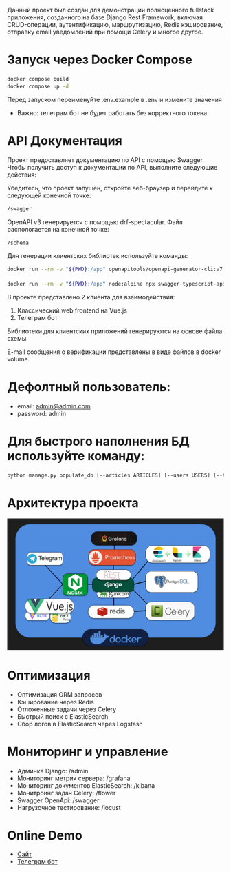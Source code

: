 Данный проект был создан для демонстрации полноценного fullstack приложения, созданного на базе Django Rest Framework, включая CRUD-операции, аутентификацию, маршрутизацию, Redis кэширование, отправку email уведомлений при помощи Celery и многое другое.

# Запуск через Docker Compose

```bash
docker compose build
docker compose up -d
```

Перед запуском переименуйте .env.example в .env и измените значения

- Важно: телеграм бот не будет работать без корректного токена

# API Документация

Проект предоставляет документацию по API с помощью Swagger. Чтобы получить доступ к документации по API, выполните следующие действия:

Убедитесь, что проект запущен, откройте веб-браузер и перейдите к следующей конечной точке:

```bash
/swagger
```

OpenAPI v3 генерируется с помощью drf-spectacular. Файл распологается на конечной точке:

```bash
/schema
```

Для генерации клиентских библиотек используйте команды:

```bash
docker run --rm -v "${PWD}:/app" openapitools/openapi-generator-cli:v7.7.0 generate -i /app/BlogAPI.yaml -g python -o /app/telegrambot/blogapi

docker run --rm -v "${PWD}:/app" node:alpine npx swagger-typescript-api -p /app/BlogAPI.yaml -n api.ts -o /app/frontend/src/services
```

В проекте представлено 2 клиента для взаимодействия:

1. Классический web frontend на Vue.js
2. Телеграм бот

Библиотеки для клиентских приложений генерируются на основе файла схемы.

E-mail сообщения о верификации представлены в виде файлов в docker volume.

# Дефолтный пользователь:

- email: admin@admin.com
- password: admin

# Для быстрого наполнения БД используйте команду:

```bash
python manage.py populate_db [--articles ARTICLES] [--users USERS] [--tags TAGS] [--comments COMMENTS]
```

# Архитектура проекта

![architecture](image.png)

# Оптимизация

- Оптимизация ORM запросов
- Кэширование через Redis
- Отложенные задачи через Celery
- Быстрый поиск с ElasticSearch
- Сбор логов в ElasticSearch через Logstash

# Мониторинг и управление

- Админка Django: /admin
- Мониторинг метрик сервера: /grafana
- Мониторинг документов ElasticSearch: /kibana
- Монитроинг задач Celery: /flower
- Swagger OpenApi: /swagger
- Нагрузочное тестирование: /locust

# Online Demo

- [Сайт](https://timeweb.com/frontend/)
- [Телеграм бот](https://t.me/DemoBlogByTomashinMbot)
